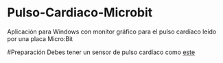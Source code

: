 # Pulso-Cardiaco-Microbit
Aplicación para Windows con monitor gráfico para el pulso cardíaco leído por una placa Micro:Bit

#Preparación
Debes tener un sensor de pulso cardíaco como [este](https://www.pulsesensor.com)
